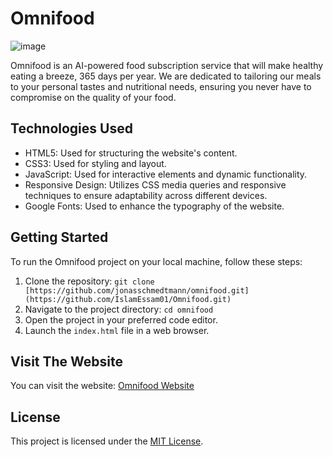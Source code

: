 # Omnifood

![image](https://github.com/IslamEssam01/Omnifood/assets/135740521/00b8bdf0-8660-48aa-8b6a-600cfe84f042)


Omnifood is an AI-powered food subscription service that will make healthy eating a breeze, 365 days per year. We are dedicated to tailoring our meals to your personal tastes and nutritional needs, ensuring you never have to compromise on the quality of your food.

## Technologies Used

- HTML5: Used for structuring the website's content.
- CSS3: Used for styling and layout.
- JavaScript: Used for interactive elements and dynamic functionality.
- Responsive Design: Utilizes CSS media queries and responsive techniques to ensure adaptability across different devices.
- Google Fonts: Used to enhance the typography of the website.

## Getting Started

To run the Omnifood project on your local machine, follow these steps:

1. Clone the repository: `git clone [https://github.com/jonasschmedtmann/omnifood.git](https://github.com/IslamEssam01/Omnifood.git)`
2. Navigate to the project directory: `cd omnifood`
3. Open the project in your preferred code editor.
4. Launch the `index.html` file in a web browser.

## Visit The Website

You can visit the website: [Omnifood Website](https://omnifood-05.netlify.app/)

## License

This project is licensed under the [MIT License](https://opensource.org/licenses/MIT).

